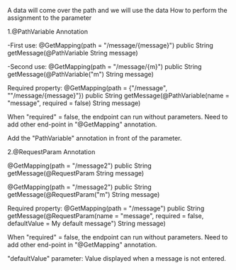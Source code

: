 A data will come over the path and we will use the data
How to perform the assignment to the parameter

1.@PathVariable Annotation

-First use:
@GetMapping(path = "/message/{message}")
public String getMessage(@PathVariable String message)

-Second use:
@GetMapping(path = "/message/{m}")
public String getMessage(@PathVariable("m") String message)

Required property:
@GetMapping(path = {"/message", ""/message/{message}"})
public String getMessage(@PathVariable(name = "message", required = false) String message)

When "required" = false, the endpoint can run without parameters.
Need to add other end-point in "@GetMapping" annotation.

Add the "PathVariable" annotation in front of the parameter.

2.@RequestParam Annotation

@GetMapping(path = "/message2")
public String getMessage(@RequestParam String message)

@GetMapping(path = "/message2")
public String getMessage(@RequestParam("m") String message)

Required property:
@GetMapping(path = "/message")
public String getMessage(@RequestParam(name = "message", required = false, defaultValue = My default message") String message)

When "required" = false, the endpoint can run without parameters.
Need to add other end-point in "@GetMapping" annotation.

"defaultValue" parameter: Value displayed when a message is not entered.
